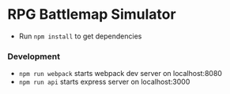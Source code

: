 # RPG Battlemap Simulator

* Run `npm install` to get dependencies

### Development

* `npm run webpack` starts webpack dev server on localhost:8080
* `npm run api` starts express server on localhost:3000

